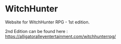 # WitchHunter
Website for WitchHunter RPG - 1st edition.

2nd Edition can be found here : https://alligatoralleyentertainment.com/witchhunterrpg/
